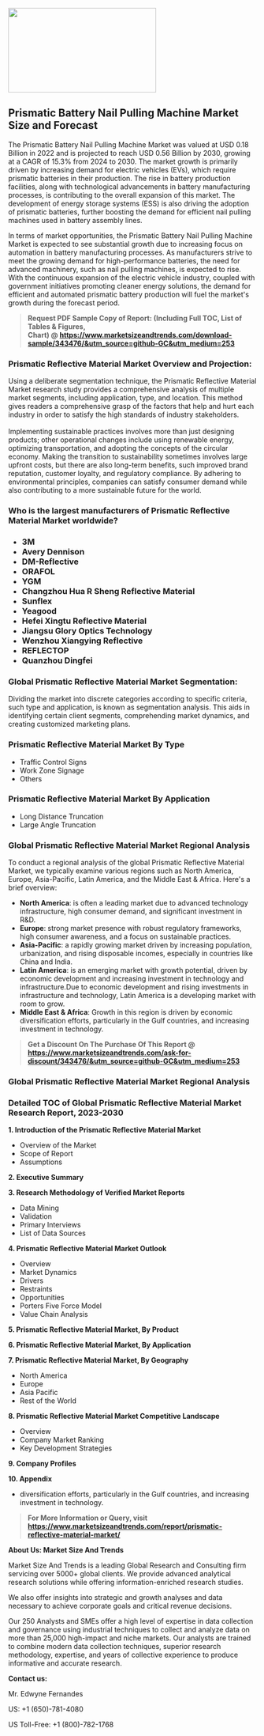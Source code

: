 <p><img class="alignnone size-medium wp-image-20088" src="https://ffe5etoiles.com/wp-content/uploads/2024/12/MST1-300x171.png" alt="" width="300" height="171" /></p><h2>Prismatic Battery Nail Pulling Machine Market Size and Forecast</h2><p>The Prismatic Battery Nail Pulling Machine Market was valued at USD 0.18 Billion in 2022 and is projected to reach USD 0.56 Billion by 2030, growing at a CAGR of 15.3% from 2024 to 2030. The market growth is primarily driven by increasing demand for electric vehicles (EVs), which require prismatic batteries in their production. The rise in battery production facilities, along with technological advancements in battery manufacturing processes, is contributing to the overall expansion of this market. The development of energy storage systems (ESS) is also driving the adoption of prismatic batteries, further boosting the demand for efficient nail pulling machines used in battery assembly lines.</p><p>In terms of market opportunities, the Prismatic Battery Nail Pulling Machine Market is expected to see substantial growth due to increasing focus on automation in battery manufacturing processes. As manufacturers strive to meet the growing demand for high-performance batteries, the need for advanced machinery, such as nail pulling machines, is expected to rise. With the continuous expansion of the electric vehicle industry, coupled with government initiatives promoting cleaner energy solutions, the demand for efficient and automated prismatic battery production will fuel the market's growth during the forecast period.</p></p><blockquote id="" class=""><strong>Request PDF Sample Copy of Report: (Including Full TOC, List of Tables &amp; Figures, Chart)&nbsp;@&nbsp;<strong><a href="https://www.marketsizeandtrends.com/download-sample/343476/&utm_source=github-GC&utm_medium=253" target="_blank">https://www.marketsizeandtrends.com/download-sample/343476/&utm_source=github-GC&utm_medium=253</a></strong></strong></blockquote><h3 id="" class="">Prismatic Reflective Material Market&nbsp;Overview and Projection:</h3><p id="" class="">Using a deliberate segmentation technique, the Prismatic Reflective Material Market research study provides a comprehensive analysis of multiple market segments, including application, type, and location. This method gives readers a comprehensive grasp of the factors that help and hurt each industry in order to satisfy the high standards of industry stakeholders. <br /> <br />Implementing sustainable practices involves more than just designing products; other operational changes include using renewable energy, optimizing transportation, and adopting the concepts of the circular economy. Making the transition to sustainability sometimes involves large upfront costs, but there are also long-term benefits, such improved brand reputation, customer loyalty, and regulatory compliance. By adhering to environmental principles, companies can satisfy consumer demand while also contributing to a more sustainable future for the world.</p><h3 id="" class="">Who is the largest manufacturers of&nbsp;Prismatic Reflective Material Market worldwide?</h3><h3 class=""><p><ul><li>3M </li><li> Avery Dennison </li><li> DM-Reflective </li><li> ORAFOL </li><li> YGM </li><li> Changzhou Hua R Sheng Reflective Material </li><li> Sunflex </li><li> Yeagood </li><li> Hefei Xingtu Reflective Material </li><li> Jiangsu Glory Optics Technology </li><li> Wenzhou Xiangying Reflective </li><li> REFLECTOP </li><li> Quanzhou Dingfei</li></ul></p></h3><h3 id="" class="">Global&nbsp;Prismatic Reflective Material Market Segmentation:</h3><p id="" class="">Dividing the market into discrete categories according to specific criteria, such type and application, is known as segmentation analysis. This aids in identifying certain client segments, comprehending market dynamics, and creating customized marketing plans.</p><h3 id="" class="">Prismatic Reflective Material Market&nbsp;By Type</h3><p><p><ul><li>Traffic Control Signs</li><li> Work Zone Signage</li><li> Others</p></li></ul></p></p><h3 id="" class="">Prismatic Reflective Material Market&nbsp;By Application</h3><p class=""><p><ul><li>Long Distance Truncation</li><li> Large Angle Truncation</li></ul></p></p><h3 id="" class="">Global Prismatic Reflective Material Market Regional Analysis</h3><p id="" class="">To conduct a regional analysis of the global Prismatic Reflective Material Market, we typically examine various regions such as North America, Europe, Asia-Pacific, Latin America, and the Middle East &amp; Africa. Here's a brief overview:</p><ul><li><strong>North America</strong>: is often a leading market due to advanced technology infrastructure, high consumer demand, and significant investment in R&amp;D.</li><li><strong>Europe</strong>: strong market presence with robust regulatory frameworks, high consumer awareness, and a focus on sustainable practices.</li><li><strong>Asia-Pacific</strong>: a rapidly growing market driven by increasing population, urbanization, and rising disposable incomes, especially in countries like China and India.</li><li><strong>Latin America</strong>: is an emerging market with growth potential, driven by economic development and increasing investment in technology and infrastructure.Due to economic development and rising investments in infrastructure and technology, Latin America is a developing market with room to grow.</li><li><strong>Middle East &amp; Africa</strong>: Growth in this region is driven by economic diversification efforts, particularly in the Gulf countries, and increasing investment in technology.</li></ul><blockquote id="" class=""><strong>Get a Discount On The Purchase Of This Report @ <strong><a href="https://www.marketsizeandtrends.com/ask-for-discount/343476/&utm_source=github-GC&utm_medium=253" target="_blank">https://www.marketsizeandtrends.com/ask-for-discount/343476/&utm_source=github-GC&utm_medium=253</a></strong></strong></blockquote><h3 id="" class="">Global Prismatic Reflective Material Market Regional Analysis</h3><h3 id="" class="">Detailed TOC of Global Prismatic Reflective Material Market Research Report, 2023-2030</h3><p id="" class=""><strong>1. Introduction of the Prismatic Reflective Material Market</strong></p><ul><li>Overview of the Market</li><li>Scope of Report</li><li>Assumptions</li></ul><p id="" class=""><strong>2. Executive Summary</strong></p><p id="" class=""><strong>3. Research Methodology of Verified Market Reports</strong></p><ul><li>Data Mining</li><li>Validation</li><li>Primary Interviews</li><li>List of Data Sources</li></ul><p id="" class=""><strong>4. Prismatic Reflective Material Market Outlook</strong></p><ul><li>Overview</li><li>Market Dynamics</li><li>Drivers</li><li>Restraints</li><li>Opportunities</li><li>Porters Five Force Model</li><li>Value Chain Analysis</li></ul><p id="" class=""><strong>5. Prismatic Reflective Material Market, By Product</strong></p><p id="" class=""><strong>6. Prismatic Reflective Material Market, By Application</strong></p><p id="" class=""><strong>7. Prismatic Reflective Material Market, By Geography</strong></p><ul><li>North America</li><li>Europe</li><li>Asia Pacific</li><li>Rest of the World</li></ul><p id="" class=""><strong>8. Prismatic Reflective Material Market Competitive Landscape</strong></p><ul><li>Overview</li><li>Company Market Ranking</li><li>Key Development Strategies</li></ul><p id="" class=""><strong>9. Company Profiles</strong></p><p id="" class=""><strong>10. Appendix</strong></p><ul><li>diversification efforts, particularly in the Gulf countries, and increasing investment in technology.</li></ul><blockquote id="" class=""><strong>For More Information or Query, visit <strong><strong><a href="https://www.marketsizeandtrends.com/report/prismatic-reflective-material-market/" target="_blank">https://www.marketsizeandtrends.com/report/prismatic-reflective-material-market/</a></strong></strong></strong></blockquote><p id="" class=""><strong>About Us: Market Size And Trends</strong></p><p id="" class="">Market Size And Trends is a leading Global Research and Consulting firm servicing over 5000+ global clients. We provide advanced analytical research solutions while offering information-enriched research studies.</p><p id="" class="">We also offer insights into strategic and growth analyses and data necessary to achieve corporate goals and critical revenue decisions.</p><p id="" class="">Our 250 Analysts and SMEs offer a high level of expertise in data collection and governance using industrial techniques to collect and analyze data on more than 25,000 high-impact and niche markets. Our analysts are trained to combine modern data collection techniques, superior research methodology, expertise, and years of collective experience to produce informative and accurate research.</p><p id="" class=""><strong>Contact us:</strong></p><p id="" class="">Mr. Edwyne Fernandes</p><p id="" class="">US: +1 (650)-781-4080</p><p id="" class="">US Toll-Free: +1 (800)-782-1768</p>
